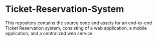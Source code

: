 # Ticket-Reservation-System
This repository contains the source code and assets for an end-to-end Ticket Reservation system, consisting of a web application, a mobile application, and a centralized web service.
